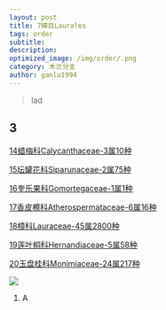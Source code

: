 ```yaml
---
layout: post
title: 7樟目Laurales
tags: order    
subtitle: 
description: 
optimized_image: /img/order/.png
category: 木兰分支
author: ganlu1994  
---
```


> lad

## 3

[14蜡梅科Calycanthaceae-3属10种](https://ganlu1994.github.io/14蜡梅科Calycanthaceae/)

[15坛罐花科Siparunaceae-2属75种](https://ganlu1994.github.io/15坛罐花科Siparunaceae/)

[16奎乐果科Gomortegaceae-1属1种](https://ganlu1994.github.io/16奎乐果科Gomortegaceae/)

[17香皮檫科Atherospermataceae-6属16种](https://ganlu1994.github.io/17香皮檫科Atherospermataceae/)

[18樟科Lauraceae-45属2800种](https://ganlu1994.github.io/18樟科Lauraceae/)

[19莲叶桐科Hernandiaceae-5属58种](https://ganlu1994.github.io/19莲叶桐科Hernandiaceae/)

[20玉盘桂科Monimiaceae-24属217种](https://ganlu1994.github.io/20玉盘桂科Monimiaceae/)

![](/img/phylo/.png)

1. A